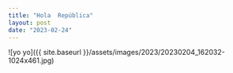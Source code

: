 ```yaml
---
title: "Hola  República"
layout: post
date: "2023-02-24"
---
```


![yo yo]({{ site.baseurl }}/assets/images/2023/20230204_162032-1024x461.jpg)
